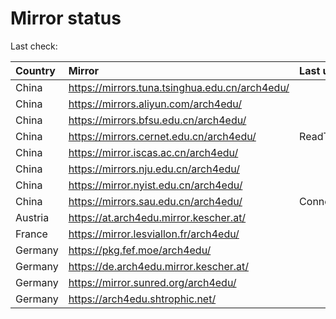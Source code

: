 <script src="./time.js"></script>
# Mirror status
Last check: <script type="text/javascript">localize(1749321140.8747096);</script>

|Country|Mirror|Last update|
|:------|:-----|:----------|
|China|https://mirrors.tuna.tsinghua.edu.cn/arch4edu/|<script type="text/javascript">localize(1749278732);</script>|
|China|https://mirrors.aliyun.com/arch4edu/|<script type="text/javascript">localize(1749278732);</script>|
|China|https://mirrors.bfsu.edu.cn/arch4edu/|<script type="text/javascript">localize(1749278732);</script>|
|China|https://mirrors.cernet.edu.cn/arch4edu/|ReadTimeout|
|China|https://mirror.iscas.ac.cn/arch4edu/|<script type="text/javascript">localize(1749278732);</script>|
|China|https://mirrors.nju.edu.cn/arch4edu/|<script type="text/javascript">localize(1749192556);</script>|
|China|https://mirror.nyist.edu.cn/arch4edu/|<script type="text/javascript">localize(1749278732);</script>|
|China|https://mirrors.sau.edu.cn/arch4edu/|ConnectionError|
|Austria|https://at.arch4edu.mirror.kescher.at/|<script type="text/javascript">localize(1749278732);</script>|
|France|https://mirror.lesviallon.fr/arch4edu/|<script type="text/javascript">localize(1749020703);</script>|
|Germany|https://pkg.fef.moe/arch4edu/|<script type="text/javascript">localize(1749278732);</script>|
|Germany|https://de.arch4edu.mirror.kescher.at/|<script type="text/javascript">localize(1749278732);</script>|
|Germany|https://mirror.sunred.org/arch4edu/|<script type="text/javascript">localize(1749278732);</script>|
|Germany|https://arch4edu.shtrophic.net/|<script type="text/javascript">localize(1749278732);</script>|

<script src="./tablefilter/tablefilter.js"></script>
<script src="./table.js"></script>